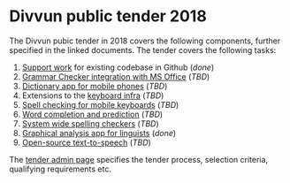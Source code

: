 # Divvun public tender 2018

The Divvun pubic tender in 2018 covers the following components, further
specified in the linked documents. The tender covers the following tasks:

1. [Support work](SupportWork.md) for existing codebase in Github (*done*)
1. [Grammar Checker integration with MS Office](GrammarChecker.md) (*TBD*)
1. [Dictionary app for mobile phones](MobileDictionaries.md) (*TBD*)
1. Extensions to the [keyboard infra](CLDRSupport.md) (*TBD*)
1. [Spell checking for mobile keyboards](MobileSpell.md) (*TBD*)
1. [Word completion and prediction](WordCompletionPrediction.md) (*TBD*)
1. [System wide spelling checkers](SystemSpellCheck.md) (*TBD*)
1. [Graphical analysis app for linguists](GUITextAnalyser.md) (*done*)
1. [Open-source text-to-speech](OpenSourceTSS.md) (*TBD*)

The [tender admin page](TenderAdmin.md) specifies the tender process, selection
criteria, qualifying requirements etc.
